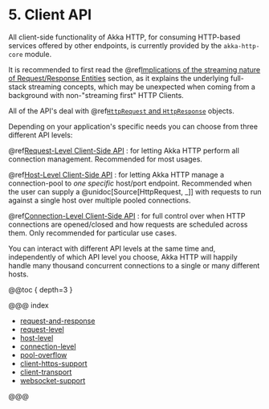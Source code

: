 # 5. Client API

All client-side functionality of Akka HTTP, for consuming HTTP-based services offered by other endpoints, is currently
provided by the `akka-http-core` module.

It is recommended to first read the @ref[Implications of the streaming nature of Request/Response Entities](../implications-of-streaming-http-entity.md) section,
as it explains the underlying full-stack streaming concepts, which may be unexpected when coming
from a background with non-"streaming first" HTTP Clients.

All of the API's deal with @ref[`HttpRequest` and `HttpResponse`](request-and-response.md) objects.

Depending on your application's specific needs you can choose from three different API levels:

@ref[Request-Level Client-Side API](request-level.md)
: for letting Akka HTTP perform all connection management. Recommended for most usages.

@ref[Host-Level Client-Side API](host-level.md)
: for letting Akka HTTP manage a connection-pool to *one specific* host/port endpoint. Recommended when
  the user can supply a @unidoc[Source[HttpRequest, \_]] with requests to run against a single host
  over multiple pooled connections.

@ref[Connection-Level Client-Side API](connection-level.md)
: for full control over when HTTP connections are opened/closed and how requests are scheduled across them. Only
  recommended for particular use cases.

You can interact with different API levels at the same time and, independently of which API level you choose,
Akka HTTP will happily handle many thousand concurrent connections to a single or many different hosts.

@@toc { depth=3 }

@@@ index

* [request-and-response](request-and-response.md)
* [request-level](request-level.md)
* [host-level](host-level.md)
* [connection-level](connection-level.md)
* [pool-overflow](pool-overflow.md)
* [client-https-support](client-https-support.md)
* [client-transport](client-transport.md)
* [websocket-support](websocket-support.md)

@@@
